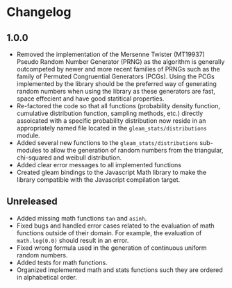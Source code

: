 # Changelog

## 1.0.0

- Removed the implementation of the Mersenne Twister (MT19937) Pseudo Random Number Generator (PRNG) as the algorithm is generally outcompeted by newer and more recent families of PRNGs such as the family of Permuted Congruential Generators (PCGs). Using the PCGs implemented by the library should be the preferred way of generating random numbers when using the library as these generators are fast, space effecient and have good statitical properties. 
- Re-factored the code so that all functions (probability density function, cumulative distribution function, sampling methods, etc.) directly assoicated with a specific probability distribution now reside in an appropriately named file located in the `gleam_stats/distributions` module. 
- Added several new functions to the `gleam_stats/distributions` sub-modules to allow the generation of random numbers from the triangular, chi-squared and weibull distribution.
- Added clear error messages to all implemented functions
- Created gleam bindings to the Javascript Math library to make the library compatible with the Javascript compilation target.

## Unreleased

- Added missing math functions `tan` and `asinh`.
- Fixed bugs and handled error cases related to the evaluation of math functions outside of their domain. For example, the evaluation of `math.log(0.0)` should result in an error.
- Fixed wrong formula used in the generation of continuous uniform random numbers.
- Added tests for math functions.
- Organized implemented math and stats functions such they are ordered in alphabetical order.
